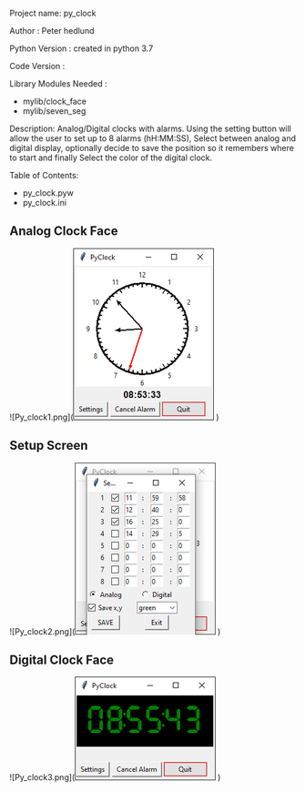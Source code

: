 Project name: py_clock 
 
Author : Peter hedlund

Python Version : created in python 3.7

Code Version : 

Library Modules Needed :
* mylib/clock_face   
* mylib/seven_seg

Description: Analog/Digital clocks with alarms. Using the setting button will allow
the user to set up to 8 alarms (hH:MM:SS), Select between analog and digital display, optionally decide to save the position so it remembers where to start and finally Select the color of the digital clock. 

Table of Contents: 
* py_clock.pyw
* py_clock.ini

## Analog Clock Face
![Py_clock1.png](![Py_clock Analog](https://github.com/phedlund113/Py_Clock/blob/main/py_clock1.png)
)

## Setup Screen
![Py_clock2.png](![Py_clock Analog](https://github.com/phedlund113/Py_Clock/blob/main/py_clock2.png)
)

## Digital Clock Face
![Py_clock3.png](![Py_clock Analog](https://github.com/phedlund113/Py_Clock/blob/main/py_clock3.png)
)
